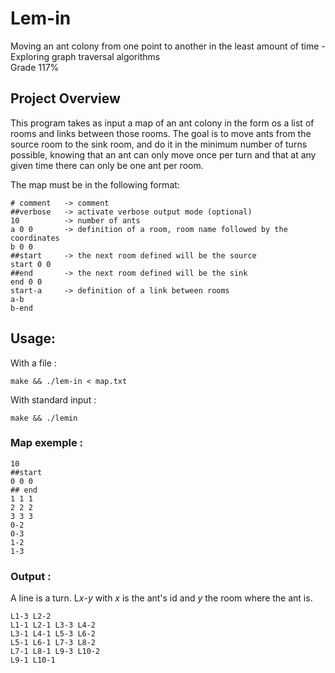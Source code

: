# Lem-in
Moving an ant colony from one point to another in the least amount of time - Exploring graph traversal algorithms <br/>
Grade 117%

## Project Overview
This program takes as input a map of an ant colony in the form os a list of rooms and links between those rooms. The goal is to move ants from the source room to the sink room, and do it in the minimum number of turns possible, knowing that an ant can only move once per turn and that at any given time there can only be one ant per room.

The map must be in the following format:

```
# comment   -> comment
##verbose   -> activate verbose output mode (optional)
10          -> number of ants
a 0 0       -> definition of a room, room name followed by the coordinates
b 0 0
##start     -> the next room defined will be the source
start 0 0
##end       -> the next room defined will be the sink
end 0 0
start-a     -> definition of a link between rooms
a-b
b-end
```

## Usage:
With a file :
```
make && ./lem-in < map.txt
```
With standard input :
```
make && ./lemin
```

### Map exemple :
```
10
##start
0 0 0
## end
1 1 1
2 2 2
3 3 3
0-2
0-3
1-2
1-3
```

### Output :
A line is a turn.
L*x*-*y* with *x* is the ant's id and *y* the room where the ant is. 
```
L1-3 L2-2
L1-1 L2-1 L3-3 L4-2
L3-1 L4-1 L5-3 L6-2
L5-1 L6-1 L7-3 L8-2
L7-1 L8-1 L9-3 L10-2
L9-1 L10-1
```
